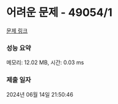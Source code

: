 # 어려운 문제 - 49054/1 

[문제 링크](https://level.goorm.io/exam/49054/%EC%96%B4%EB%A0%A4%EC%9A%B4-%EB%AC%B8%EC%A0%9C/quiz/1) 

### 성능 요약

메모리: 12.02 MB, 시간: 0.03 ms

### 제출 일자

2024년 06월 14일 21:50:46

